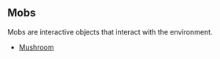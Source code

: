  ## Mobs

 Mobs are interactive objects that interact with the environment.  

 * [Mushroom](Mushroom.md)